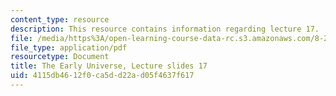 ```yaml
---
content_type: resource
description: This resource contains information regarding lecture 17.
file: /media/https%3A/open-learning-course-data-rc.s3.amazonaws.com/8-286-the-early-universe-fall-2013/4115db4612f0ca5dd22ad05f4637f617_MIT8_286F13_lec17.pdf
file_type: application/pdf
resourcetype: Document
title: The Early Universe, Lecture slides 17
uid: 4115db46-12f0-ca5d-d22a-d05f4637f617
---
```

